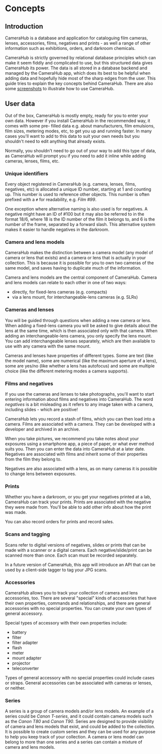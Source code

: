 # Concepts

## Introduction

CameraHub is a database and application for cataloguing film cameras, lenses, accessories, films, negatives and prints - as well a range of other information
such as exhibitions, orders, and darkroom chemicals.

CameraHub is strictly governed by relational database principles which can make it seem fiddly and complicated to use, but this structured data gives CameraHub
its power. The data is all stored in a database backend and managed by the CameraHub app, which does its best to be helpful when adding data and hopefully hide
most of the sharp edges from the user. This guide tries to explain the key concepts behind CameraHub. There are also some [screenshots](SCREENSHOTS.md) to
illustrate how to use CameraHub.

## User data

Out of the box, CameraHub is mostly empty, ready for you to enter your own data. However if you install CameraHub in the recommended way, it comes with some pre-
filled data e.g. about manufacturers, film emulsions, film sizes, metering modes, etc, to get you up and running faster. In many cases you'll want to add to
this data to suit your own needs but you shouldn't need to edit anything that already exists.

Normally, you shouldn't need to go out of your way to add this type of data, as CameraHub will prompt you if you need to add it inline while adding cameras,
lenses, films, etc.

### Unique identifiers

Every object registered in CameraHub (e.g. camera, lenses, films, negatives, etc) is allocated a unique ID number, starting at 1 and counting up. This number is
used to reference other objects. This number is often prefixed with a `#` for readability, e.g. _Film #99_.

One exception where alternative naming is also used is for negatives. A negative might have an ID of #100 but it may also be referred to in the format 18/6,
where 18 is the ID number of the film it belongs to, and 6 is the number of the frame, separated by a forward slash. This alternative system makes it easier
to handle negatives in the darkroom.

### Camera and lens models

CameraHub makes the distinction between a camera model (any model of camera or lens that exists) and a camera or lens that is actually in your collection. This
is because it is possible for you to own two cameras of the same model, and saves having to duplicate much of the information.

Camera and lens models are the central component of CameraHub. Camera and lens models can relate to each other in one of two ways:

* directly, for fixed-lens cameras (e.g. compacts)
* via a lens mount, for interchangeable-lens cameras (e.g. SLRs)

### Cameras and lenses

You will be guided through questions when adding a new camera or lens. When adding a fixed-lens camera you will be asked to give details about the lens at the
same time, which is then associated only with that camera. When adding an interchangeable-lens camera, you only specify the lens mount. You can add
interchangeable lenses separately, which are then available to use with any camera with the same mount.

Cameras and lenses have properties of different types. Some are text (like the model name), some are numerical (like the maximum aperture of a lens), some are
yes/no (like whether a lens has autofocus) and some are multiple choice (like the different metering modes a camera supports).

### Films and negatives

If you use the cameras and lenses to take photographs, you'll want to start entering information about films and negatives into CameraHub. The word _negatives_
is a bit misleading as it refers to any image taken with a camera, including slides - which are positive!

CameraHub lets you record a stash of films, which you can then load into a camera. Films are associated with a camera. They can be developed with a developer and
archived in an archive.

When you take pictures, we recommend you take notes about your exposures using a smartphone app, a piece of paper, or what ever method suits you. Then you can
enter the data into CameraHub at a later date. Negatives are associated with films and inherit some of their properties from the film they belong to.

Negatives are also associated with a lens, as on many cameras it is possible to change lens between exposures.

### Prints

Whether you have a darkroom, or you get your negatives printed at a lab, CameraHub can track your prints. Prints are associated with the negative they were made
from. You'll be able to add other info about how the print was made.

You can also record orders for prints and record sales.

### Scans and tagging

Scans refer to digital versions of negatives, slides or prints that can be made with a scanner or a digital camera. Each negative/slide/print can be scanned
more than once. Each scan must be recorded separately.

In a future version of CameraHub, this app will introduce an API that can be used by a client-side tagger to tag your JPG scans.

### Accessories

CameraHub allows you to track your collection of camera and lens accessories, too. There are several "special" kinds of accessories that have their own
properties, commands and relationships, and there are general accessories with no special properties. You can create your own types of general accessory.

Special types of accessory with their own properties include:

* battery
* filter
* filter adapter
* flash
* meter
* mount adapter
* projector
* teleconverter

Types of general accessory with no special properties could include cases or straps. General accessories can be associated with cameras or lenses, or neither.

### Series

A series is a group of camera models and/or lens models. An example of a series could be _Canon T-series_, and it could contain camera models such as the _Canon
T80_ and _Canon T90_. Series are designed to provide visibility of camera and lens models that exist, and could be added to the collection. It is possible to
create custom series and they can be used for any purpose to help you keep track of your collection. A camera or lens model can belong to more than one series
and a series can contain a mixture of camera and lens models.
